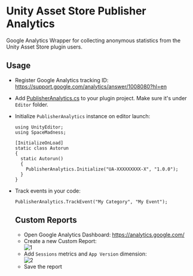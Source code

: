 # Unity Asset Store Publisher Analytics
Google Analytics Wrapper for collecting anonymous statistics from the Unity Asset Store plugin users.

## Usage
* Register Google Analytics tracking ID: https://support.google.com/analytics/answer/1008080?hl=en
* Add [PublisherAnalytics.cs](https://github.com/SpaceMadness/publisher-analytics/blob/master/Assets/Editor/PublisherAnalytics.cs) to your plugin project. Make sure it's under `Editor` folder.
* Initialize `PublisherAnalytics` instance on editor launch:
  ```
  using UnityEditor;
  using SpaceMadness;

  [InitializeOnLoad]
  static class Autorun
  {
    static Autorun()
    {
      PublisherAnalytics.Initialize("UA-XXXXXXXXX-X", "1.0.0");
    }
  }
  ```
* Track events in your code:
  ```
  PublisherAnalytics.TrackEvent("My Category", "My Event");
  ```
  
  ## Custom Reports
  * Open Google Analytics Dashboard: https://analytics.google.com/
  * Create a new Custom Report:  
  ![1](https://user-images.githubusercontent.com/786644/31366455-c9604b88-ad25-11e7-8a6d-4fd8de3cf0a1.png)
  * Add `Sessions` metrics and `App Version` dimension:  
  ![2](https://user-images.githubusercontent.com/786644/31366457-cb0a6e1e-ad25-11e7-8d79-14282c1754c7.png)
  * Save the report
